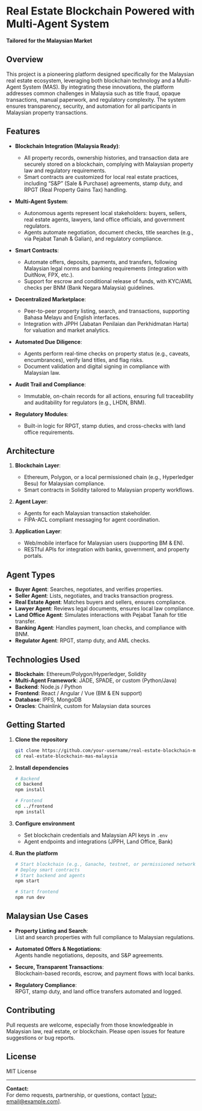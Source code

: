 # Real Estate Blockchain Powered with Multi-Agent System  
**Tailored for the Malaysian Market**

## Overview

This project is a pioneering platform designed specifically for the Malaysian real estate ecosystem, leveraging both blockchain technology and a Multi-Agent System (MAS). By integrating these innovations, the platform addresses common challenges in Malaysia such as title fraud, opaque transactions, manual paperwork, and regulatory complexity. The system ensures transparency, security, and automation for all participants in Malaysian property transactions.

## Features

- **Blockchain Integration (Malaysia Ready)**:  
  - All property records, ownership histories, and transaction data are securely stored on a blockchain, complying with Malaysian property law and regulatory requirements.
  - Smart contracts are customized for local real estate practices, including “S&P” (Sale & Purchase) agreements, stamp duty, and RPGT (Real Property Gains Tax) handling.

- **Multi-Agent System**:  
  - Autonomous agents represent local stakeholders: buyers, sellers, real estate agents, lawyers, land office officials, and government regulators.
  - Agents automate negotiation, document checks, title searches (e.g., via Pejabat Tanah & Galian), and regulatory compliance.

- **Smart Contracts**:  
  - Automate offers, deposits, payments, and transfers, following Malaysian legal norms and banking requirements (integration with DuitNow, FPX, etc.).
  - Support for escrow and conditional release of funds, with KYC/AML checks per BNM (Bank Negara Malaysia) guidelines.

- **Decentralized Marketplace**:  
  - Peer-to-peer property listing, search, and transactions, supporting Bahasa Melayu and English interfaces.
  - Integration with JPPH (Jabatan Penilaian dan Perkhidmatan Harta) for valuation and market analytics.

- **Automated Due Diligence**:  
  - Agents perform real-time checks on property status (e.g., caveats, encumbrances), verify land titles, and flag risks.
  - Document validation and digital signing in compliance with Malaysian law.

- **Audit Trail and Compliance**:  
  - Immutable, on-chain records for all actions, ensuring full traceability and auditability for regulators (e.g., LHDN, BNM).

- **Regulatory Modules**:  
  - Built-in logic for RPGT, stamp duties, and cross-checks with land office requirements.

## Architecture

1. **Blockchain Layer**:  
   - Ethereum, Polygon, or a local permissioned chain (e.g., Hyperledger Besu) for Malaysian compliance.
   - Smart contracts in Solidity tailored to Malaysian property workflows.

2. **Agent Layer**:  
   - Agents for each Malaysian transaction stakeholder.
   - FIPA-ACL compliant messaging for agent coordination.

3. **Application Layer**:  
   - Web/mobile interface for Malaysian users (supporting BM & EN).
   - RESTful APIs for integration with banks, government, and property portals.

## Agent Types

- **Buyer Agent**: Searches, negotiates, and verifies properties.
- **Seller Agent**: Lists, negotiates, and tracks transaction progress.
- **Real Estate Agent**: Matches buyers and sellers, ensures compliance.
- **Lawyer Agent**: Reviews legal documents, ensures local law compliance.
- **Land Office Agent**: Simulates interactions with Pejabat Tanah for title transfer.
- **Banking Agent**: Handles payment, loan checks, and compliance with BNM.
- **Regulator Agent**: RPGT, stamp duty, and AML checks.

## Technologies Used

- **Blockchain**: Ethereum/Polygon/Hyperledger, Solidity
- **Multi-Agent Framework**: JADE, SPADE, or custom (Python/Java)
- **Backend**: Node.js / Python
- **Frontend**: React / Angular / Vue (BM & EN support)
- **Database**: IPFS, MongoDB
- **Oracles**: Chainlink, custom for Malaysian data sources

## Getting Started

1. **Clone the repository**
   ```bash
   git clone https://github.com/your-username/real-estate-blockchain-mas-malaysia.git
   cd real-estate-blockchain-mas-malaysia
   ```

2. **Install dependencies**
   ```bash
   # Backend
   cd backend
   npm install

   # Frontend
   cd ../frontend
   npm install
   ```

3. **Configure environment**
   - Set blockchain credentials and Malaysian API keys in `.env`
   - Agent endpoints and integrations (JPPH, Land Office, Bank)

4. **Run the platform**
   ```bash
   # Start blockchain (e.g., Ganache, testnet, or permissioned network)
   # Deploy smart contracts
   # Start backend and agents
   npm start

   # Start frontend
   npm run dev
   ```

## Malaysian Use Cases

- **Property Listing and Search**:  
  List and search properties with full compliance to Malaysian regulations.

- **Automated Offers & Negotiations**:  
  Agents handle negotiations, deposits, and S&P agreements.

- **Secure, Transparent Transactions**:  
  Blockchain-based records, escrow, and payment flows with local banks.

- **Regulatory Compliance**:  
  RPGT, stamp duty, and land office transfers automated and logged.

## Contributing

Pull requests are welcome, especially from those knowledgeable in Malaysian law, real estate, or blockchain. Please open issues for feature suggestions or bug reports.

## License

MIT License

---

**Contact:**  
For demo requests, partnership, or questions, contact [your-email@example.com].
